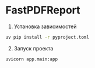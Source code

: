 # FastPDFReport


1. Установка зависимостей
```sh
uv pip install -r pyproject.toml
```

2. Запуск проекта
```sh
uvicorn app.main:app
```

